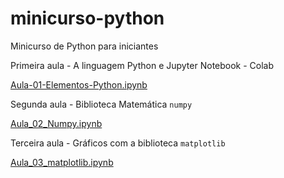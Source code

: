 # minicurso-python
Minicurso de Python para iniciantes

Primeira aula - A linguagem Python e Jupyter Notebook - Colab

[Aula-01-Elementos-Python.ipynb](/Aula_01_Elementos_Python.ipynb)

Segunda aula - Biblioteca Matemática `numpy`

[Aula_02_Numpy.ipynb](/Aula_02_Numpy.ipynb)

Terceira aula - Gráficos com a biblioteca `matplotlib`

[Aula_03_matplotlib.ipynb](/Aula_03_matplotlib.ipynb)
